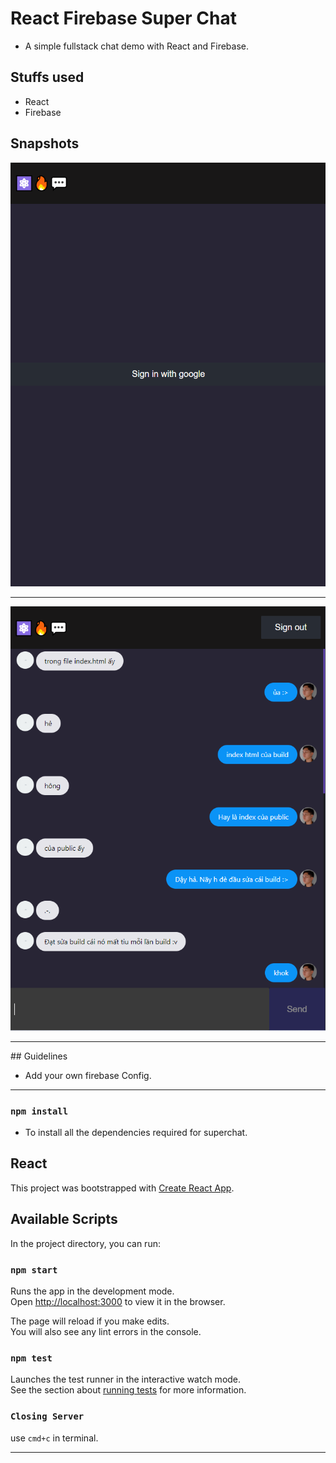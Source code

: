 # React Firebase Super Chat

- A simple fullstack chat demo with React and Firebase.

## Stuffs used
- React
- Firebase

## Snapshots

![Screenshot_logged out](/images/screenshot1.PNG)
<hr>

![Screenshot_logged in](/images/screenshot2.PNG)
<hr>
## Guidelines

- Add your own firebase Config.

<hr>

### `npm install`

- To install all the dependencies required for superchat.

## React

This project was bootstrapped with [Create React App](https://github.com/facebook/create-react-app).

## Available Scripts

In the project directory, you can run:

### `npm start`

Runs the app in the development mode.<br />
Open [http://localhost:3000](http://localhost:3000) to view it in the browser.

The page will reload if you make edits.<br />
You will also see any lint errors in the console.

### `npm test`

Launches the test runner in the interactive watch mode.<br />
See the section about [running tests](https://facebook.github.io/create-react-app/docs/running-tests) for more information.

### `Closing Server`

use `cmd+c` in terminal.

<hr>
